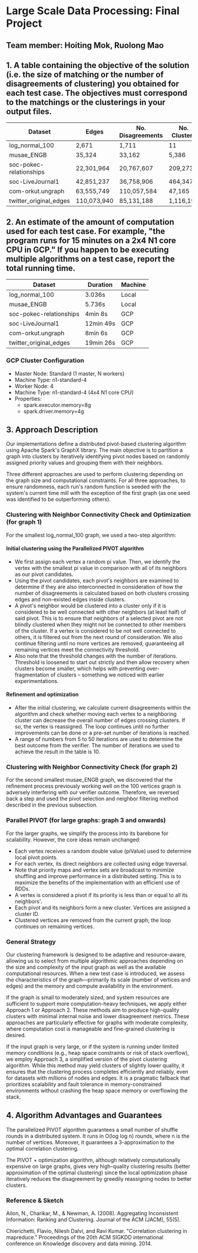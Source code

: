 # Large Scale Data Processing: Final Project

## Team member: Hoiting Mok, Ruolong Mao

## 1. A table containing the objective of the solution (i.e. the size of matching or the number of disagreements of clustering) you obtained for each test case. The objectives must correspond to the matchings or the clusterings in your output files.

| Dataset | Edges | No. Disagreements | No. Clusters |
|---------|-------|------------------|--------------|
| log_normal_100 | 2,671 | 1,711 | 11 |
| musae_ENGB | 35,324 | 33,162 | 5,386 |
| soc-pokec-relationships | 22,301,964 | 20,767,607 | 209,273 |
| soc-LiveJournal1 | 42,851,237 | 36,758,906 | 464,347 |
| com-orkut.ungraph | 63,555,749 | 110,057,584 | 47,165 |
| twitter_original_edges | 110,073,940 | 85,131,188 | 1,116,196 |

## 2. An estimate of the amount of computation used for each test case. For example, "the program runs for 15 minutes on a 2x4 N1 core CPU in GCP." If you happen to be executing multiple algorithms on a test case, report the total running time.

| Dataset | Duration | Machine |
|---------|----------|---------|
| log_normal_100 | 3.036s | Local |
| musae_ENGB | 5.736s | Local |
| soc-pokec-relationships | 4min 8s | GCP |
| soc-LiveJournal1 | 12min 49s | GCP |
| com-orkut.ungraph | 8min 6s | GCP |
| twitter_original_edges | 19min 26s | GCP |

### GCP Cluster Configuration
- Master Node: Standard (1 master, N workers)
- Machine Type: n1-standard-4
- Worker Node: 4
- Machine Type: n1-standard-4 (4x4 N1 core CPU)
- Properties:
  - spark.executor.memory=8g
  - spark.driver.memory=4g

## 3. Approach Description

Our implementations define a distributed pivot-based clustering algorithm using Apache Spark's GraphX library. The main objective is to partition a graph into clusters by iteratively identifying pivot nodes based on randomly assigned priority values and grouping them with their neighbors.

Three different approaches are used to perform clustering depending on the graph size and computational constraints. For all three approaches, to ensure randomness, each run's random function is seeded with the system's current time mill with the exception of the first graph (as one seed was identified to be outperforming others).

### Clustering with Neighbor Connectivity Check and Optimization (for graph 1)
For the smallest log_normal_100 graph, we used a two-step algorithm:

#### Initial clustering using the Parallelized PIVOT algorithm
- We first assign each vertex a random pi value. Then, we identify the vertex with the smallest pi value in comparison with all of its neighbors as our pivot candidates.
- Using the pivot candidates, each pivot's neighbors are examined to determine if they are also interconnected in consideration of how the number of disagreements is calculated based on both clusters crossing edges and non-existed edges inside clusters.
- A pivot's neighbor would be clustered into a cluster only if it is considered to be well connected with other neighbors (at least half) of said pivot. This is to ensure that neighbors of a selected pivot are not blindly clustered when they might not be connected to other members of the cluster. If a vertex is considered to be not well connected to others, it is filtered out from the next round of consideration. We also continue filtering until no more vertices are removed, guaranteeing all remaining vertices meet the connectivity threshold.
- Also note that the threshold changes with the number of iterations. Threshold is loosened to start out strictly and then allow recovery when clusters become smaller, which helps with preventing over-fragmentation of clusters – something we noticed with earlier experimentations.

#### Refinement and optimization
- After the initial clustering, we calculate current disagreements within the algorithm and check whether moving each vertex to a neighboring cluster can decrease the overall number of edges crossing clusters. If so, the vertex is reassigned. The loop continues until no further improvements can be done or a pre-set number of iterations is reached.
- A range of numbers from 5 to 50 iterations are used to determine the best outcome from the verifier. The number of iterations we used to achieve the result in the table is 10.

### Clustering with Neighbor Connectivity Check (for graph 2)
For the second smallest musae_ENGB graph, we discovered that the refinement process previously working well on the 100 vertices graph is adversely interfering with our verifier outcome. Therefore, we reversed back a step and used the pivot selection and neighbor filtering method described in the previous subsection.

### Parallel PIVOT (for large graphs: graph 3 and onwards)
For the larger graphs, we simplify the process into its barebone for scalability. However, the core ideas remain unchanged:
- Each vertex receives a random double value (piValue) used to determine local pivot points.
- For each vertex, its direct neighbors are collected using edge traversal.
- Note that priority maps and vertex sets are broadcast to minimize shuffling and improve performance in a distributed setting. This is to maximize the benefits of the implementation with an efficient use of RDDs.
- A vertex is considered a pivot if its priority is less than or equal to all its neighbors'.
- Each pivot and its neighbors form a new cluster. Vertices are assigned a cluster ID.
- Clustered vertices are removed from the current graph; the loop continues on remaining vertices.

### General Strategy
Our clustering framework is designed to be adaptive and resource-aware, allowing us to select from multiple algorithmic approaches depending on the size and complexity of the input graph as well as the available computational resources. When a new test case is introduced, we assess the characteristics of the graph—primarily its scale (number of vertices and edges) and the memory and compute availability in the environment.

If the graph is small to moderately sized, and system resources are sufficient to support more computation-heavy techniques, we apply either Approach 1 or Approach 2. These methods aim to produce high-quality clusters with minimal internal noise and lower disagreement metrics. These approaches are particularly effective for graphs with moderate complexity, where computation cost is manageable and fine-grained clustering is desired.

If the input graph is very large, or if the system is running under limited memory conditions (e.g., heap space constraints or risk of stack overflow), we employ Approach 3, a simplified version of the pivot clustering algorithm. While this method may yield clusters of slightly lower quality, it ensures that the clustering process completes efficiently and reliably, even for datasets with millions of nodes and edges. It is a pragmatic fallback that prioritizes scalability and fault tolerance in memory-constrained environments without crashing the heap space memory or overflowing the stack.

## 4. Algorithm Advantages and Guarantees

The parallelized PIVOT algorithm guarantees a small number of shuffle rounds in a distributed system. It runs in O(log log n) rounds, where n is the number of vertices. Moreover, it guarantees a 3-approximation to the optimal correlation clustering.

The PIVOT + optimization algorithm, although relatively computationally expensive on large graphs, gives very high-quality clustering results (better approximation of the optimal clustering) since the local optimization phase iteratively reduces the disagreement by greedily reassigning nodes to better clusters.

### Reference & Sketch
Ailon, N., Charikar, M., & Newman, A. (2008). Aggregating Inconsistent Information: Ranking and Clustering. Journal of the ACM (JACM), 55(5).  

Chierichetti, Flavio, Nilesh Dalvi, and Ravi Kumar. "Correlation clustering in mapreduce." Proceedings of the 20th ACM SIGKDD international conference on Knowledge discovery and data mining. 2014.
